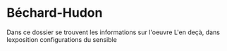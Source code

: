 # Béchard-Hudon
Dans ce dossier se trouvent les informations sur l'oeuvre L'en deçà, dans lexposition configurations du sensible
